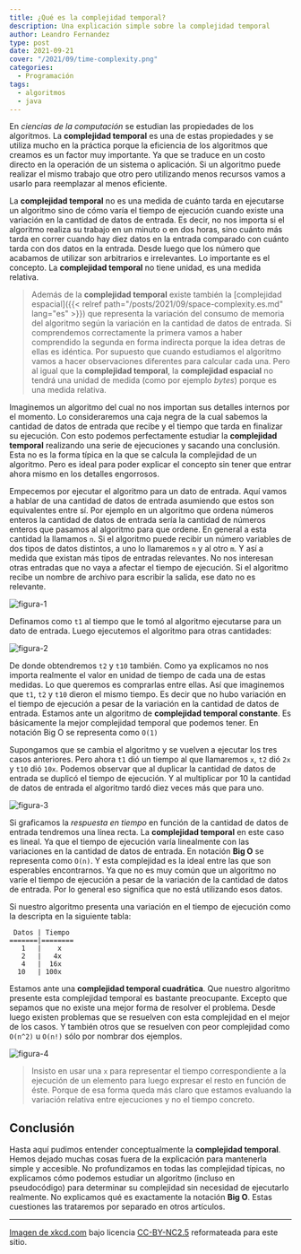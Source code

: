 ```yaml
---
title: ¿Qué es la complejidad temporal?
description: Una explicación simple sobre la complejidad temporal
author: Leandro Fernandez
type: post
date: 2021-09-21
cover: "/2021/09/time-complexity.png"
categories:
  - Programación
tags:
  - algoritmos
  - java
---
```


En _ciencias de la computación_ se estudian las propiedades de los algoritmos. La **complejidad temporal** es una de estas propiedades y se utiliza mucho en la práctica porque la eficiencia de los algoritmos que creamos es un factor muy importante. Ya que se traduce en un costo directo en la operación de un sistema o aplicación. Si un algoritmo puede realizar el mismo trabajo que otro pero utilizando menos recursos vamos a usarlo para reemplazar al menos eficiente.

La **complejidad temporal** no es una medida de cuánto tarda en ejecutarse un algoritmo sino de cómo varía el tiempo de ejecución cuando existe una variación en la cantidad de datos de entrada. Es decir, no nos importa si el algoritmo realiza su trabajo en un minuto o en dos horas, sino cuánto más tarda en correr cuando hay diez datos en la entrada comparado con cuánto tarda con dos datos en la entrada. Desde luego que los número que acabamos de utilizar son arbitrarios e irrelevantes. Lo importante es el concepto. La **complejidad temporal** no tiene unidad, es una medida relativa.

> Además de la **complejidad temporal** existe también la [complejidad espacial]({{< relref path="/posts/2021/09/space-complexity.es.md" lang="es" >}}) que representa la variación del consumo de memoria del algoritmo según la variación en la cantidad de datos de entrada. Si comprendemos correctamente la primera vamos a haber comprendido la segunda en forma indirecta porque la idea detras de ellas es idéntica. Por supuesto que cuando estudiamos el algoritmo vamos a hacer observaciones diferentes para calcular cada una. Pero al igual que la **complejidad temporal**, la **complejidad espacial** no tendrá una unidad de medida (como por ejemplo _bytes_) porque es una medida relativa.

Imaginemos un algoritmo del cual no nos importan sus detalles internos por el momento. Lo consideraremos una caja negra de la cual sabemos la cantidad de datos de entrada que recibe y el tiempo que tarda en finalizar su ejecución. Con esto podemos perfectamente estudiar la **complejidad temporal** realizando una serie de ejecuciones y sacando una conclusión. Esta no es la forma típica en la que se calcula la complejidad de un algoritmo. Pero es ideal para poder explicar el concepto sin tener que entrar ahora mismo en los detalles engorrosos.

Empecemos por ejecutar el algoritmo para un dato de entrada. Aquí vamos a hablar de una cantidad de datos de entrada asumiendo que estos son equivalentes entre sí. Por ejemplo en un algoritmo que ordena números enteros la cantidad de datos de entrada sería la cantidad de números enteros que pasamos al algoritmo para que ordene. En general a esta cantidad la llamamos `n`. Si el algoritmo puede recibir un número variables de dos tipos de datos distintos, a uno lo llamaremos `n` y al otro `m`. Y así a medida que existan más tipos de entradas relevantes. No nos interesan otras entradas que no vaya a afectar el tiempo de ejecución. Si el algoritmo recibe un nombre de archivo para escribir la salida, ese dato no es relevante.

![figura-1](/2021/09/time-complexity-1.png)

Definamos como `t1` al tiempo que le tomó al algoritmo ejecutarse para un dato de entrada. Luego ejecutemos el algoritmo para otras cantidades:

![figura-2](/2021/09/time-complexity-2.png)

De donde obtendremos `t2` y `t10` también. Como ya explicamos no nos importa realmente el valor en unidad de tiempo de cada una de estas medidas. Lo que queremos es comprarlas entre ellas. Así que imaginemos que `t1`, `t2` y `t10` dieron el mismo tiempo. Es decir que no hubo variación en el tiempo de ejecución a pesar de la variación en la cantidad de datos de entrada. Estamos ante un algoritmo de **complejidad temporal constante**. Es básicamente la mejor complejidad temporal que podemos tener. En notación Big O se representa como `O(1)`

Supongamos que se cambia el algoritmo y se vuelven a ejecutar los tres casos anteriores. Pero ahora `t1` dió un tiempo al que llamaremos `x`, `t2` dió `2x` y `t10` dió `10x`. Podemos observar que al duplicar la cantidad de datos de entrada se duplicó el tiempo de ejecución. Y al multiplicar por 10 la cantidad de datos de entrada el algoritmo tardó diez veces más que para uno.

![figura-3](/2021/09/time-complexity-3.png)

Si graficamos la _respuesta en tiempo_ en función de la cantidad de datos de entrada tendremos una línea recta. La **complejidad temporal** en este caso es lineal. Ya que el tiempo de ejecución varía linealmente con las variaciones en la cantidad de datos de entrada. En notación **Big O** se representa como `O(n)`. Y esta complejidad es la ideal entre las que son esperables encontrarnos. Ya que no es muy común que un algoritmo no varíe el tiempo de ejecución a pesar de la variación de la cantidad de datos de entrada. Por lo general eso significa que no está utilizando esos datos.

Si nuestro algoritmo presenta una variación en el tiempo de ejecución como la descripta en la siguiente tabla:

```
 Datos | Tiempo
=======|========
   1   |    x
   2   |   4x
   4   |  16x
  10   | 100x
```

Estamos ante una **complejidad temporal cuadrática**. Que nuestro algoritmo presente esta complejidad temporal es bastante preocupante. Excepto que sepamos que no existe una mejor forma de resolver el problema. Desde luego existen problemas que se resuelven con esta complejidad en el mejor de los casos. Y también otros que se resuelven con peor complejidad como `O(n^2)` u `O(n!)` sólo por nombrar dos ejemplos.

![figura-4](/2021/09/time-complexity-4.png)

> Insisto en usar una `x` para representar el tiempo correspondiente a la ejecución de un elemento para luego expresar el resto en función de éste. Porque de esa forma queda más claro que estamos evaluando la variación relativa entre ejecuciones y no el tiempo concreto.

## Conclusión

Hasta aquí pudimos entender conceptualmente la **complejidad temporal**. Hemos dejado muchas cosas fuera de la explicación para mantenerla simple y accesible. No profundizamos en todas las complejidad típicas, no explicamos cómo podemos estudiar un algoritmo (incluso en pseudocódigo) para determinar su complejidad sin necesidad de ejecutarlo realmente. No explicamos qué es exactamente la notación **Big O**. Estas cuestiones las trataremos por separado en otros artículos.

---

[Imagen de xkcd.com](https://xkcd.com/1445/) bajo licencia [CC-BY-NC2.5](https://creativecommons.org/licenses/by-nc/2.5/) reformateada para este sitio.

